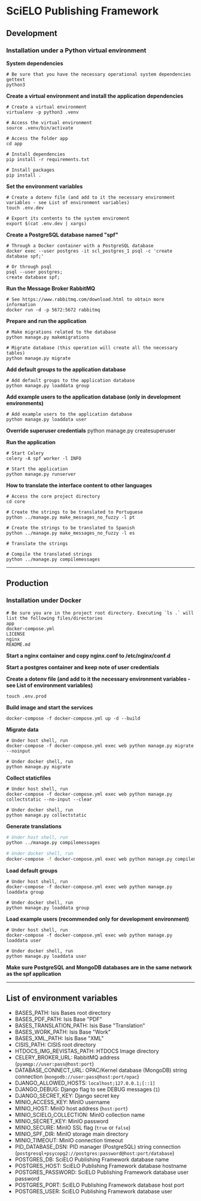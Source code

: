 # SciELO Publishing Framework

## Development

### Installation under a Python virtual environment

__System dependencies__

```shell
# Be sure that you have the necessary operational system dependencies
gettext
python3
```

__Create a virtual environment and install the application dependencies__

```shell
# Create a virtual environment
virtualenv -p python3 .venv

# Access the virtual environment
source .venv/bin/activate

# Access the folder app
cd app

# Install dependencies
pip install -r requirements.txt

# Install packages
pip install .
```

__Set the environment variables__

```shell
# Create a dotenv file (and add to it the necessary environment variables - see List of environment variables)
touch .env.dev

# Export its contents to the system enviroment
export $(cat .env.dev | xargs)
```

__Create a PostgreSQL database named "spf"__

```shell
# Through a Docker container with a PostgreSQL database
docker exec --user postgres -it scl_postgres_1 psql -c 'create database spf;'

# Or through psql
psql --user postgres;
create database spf;
```

__Run the Message Broker RabbitMQ__
```shell
# See https://www.rabbitmq.com/download.html to obtain more information
docker run -d -p 5672:5672 rabbitmq
```

__Prepare and run the application__

```shell
# Make migrations related to the database
python manage.py makemigrations

# Migrate database (this operation will create all the necessary tables)
python manage.py migrate
```

__Add default groups to the application database__

```shell
# Add default groups to the application database
python manage.py loaddata group
```

__Add example users to the application database (only in development environments)__

```shell
# Add example users to the application database
python manage.py loaddata user
```

__Override superuser credentials__
python manage.py createsuperuser

__Run the application__

```shell
# Start Celery
celery -A spf worker -l INFO

# Start the application
python manage.py runserver
```

__How to translate the interface content to other languages__

```shell
# Access the core project directory
cd core

# Create the strings to be translated to Portuguese
python ../manage.py make_messages_no_fuzzy -l pt

# Create the strings to be translated to Spanish
python ../manage.py make_messages_no_fuzzy -l es

# Translate the strings

# Compile the translated strings
python ../manage.py compilemessages
```


---

## Production

### Installation under Docker

```shell
# Be sure you are in the project root directory. Executing `ls .` will list the following files/directories
app
docker-compose.yml
LICENSE
nginx
README.md
```

__Start a nginx container and copy nginx.conf to /etc/nginx/conf.d__

__Start a postgres container and keep note of user credentials__

__Create a dotenv file (and add to it the necessary environment variables - see List of environment variables)__

```shell
touch .env.prod
```

__Build image and start the services__

```shell
docker-compose -f docker-compose.yml up -d --build
```

__Migrate data__

```shell
# Under host shell, run
docker-compose -f docker-compose.yml exec web python manage.py migrate --noinput

# Under docker shell, run
python manage.py migrate
```

__Collect staticfiles__

```shell
# Under host shell, run
docker-compose -f docker-compose.yml exec web python manage.py collectstatic --no-input --clear

# Under docker shell, run
python manage.py collectstatic
```

__Generate translations__
```bash
# Under host shell, run
python ../manage.py compilemessages

# Under docker shell, run
docker-compose -f docker-compose.yml exec web python manage.py compilemessages
```

__Load default groups__

```shell
# Under host shell, run
docker-compose -f docker-compose.yml exec web python manage.py loaddata group

# Under docker shell, run
python manage.py loaddata group
```

__Load example users (recommended only for development environment)__

```shell
# Under host shell, run
docker-compose -f docker-compose.yml exec web python manage.py loaddata user

# Under docker shell, run
python manage.py loaddata user
```

__Make sure PostgreSQL and MongoDB databases are in the same network as the spf application__


---

## List of environment variables
- BASES_PATH: Isis Bases root directory
- BASES_PDF_PATH: Isis Base "PDF"
- BASES_TRANSLATION_PATH: Isis Base "Translation"
- BASES_WORK_PATH: Isis Base "Work"
- BASES_XML_PATH: Isis Base "XML"
- CISIS_PATH: CISIS root directory
- HTDOCS_IMG_REVISTAS_PATH: HTDOCS Image directory
- CELERY_BROKER_URL: RabbitMQ address (`pyamqp://user:pass@host:port`)
- DATABASE_CONNECT_URL: OPAC/Kernel database (MongoDB) string connection (`mongodb://user:pass@host:port/opac`)
- DJANGO_ALLOWED_HOSTS: `localhost;127.0.0.1;[::1]`
- DJANGO_DEBUG: Django flag to see DEBUG messages (`1`)
- DJANGO_SECRET_KEY: Django secret key
- MINIO_ACCESS_KEY: MinIO username
- MINIO_HOST: MinIO host address (`host:port`)
- MINIO_SCIELO_COLLECTION: MinIO collection name
- MINIO_SECRET_KEY: MinIO password
- MINIO_SECURE: MinIO SSL flag (`true` or `false`)
- MINIO_SPF_DIR: MinIO storage main directory
- MINIO_TIMEOUT: MinIO connection timeout
- PID_DATABASE_DSN: PID manager (PostgreSQL) string connection (`postgresql+psycopg2://postgres:password@host:port/database`)
- POSTGRES_DB: SciELO Publishing Framework database name
- POSTGRES_HOST: SciELO Publishing Framework database hostname
- POSTGRES_PASSWORD: SciELO Publishing Framework database user password
- POSTGRES_PORT: SciELO Publishing Framework database host port
- POSTGRES_USER: SciELO Publishing Framework database user
